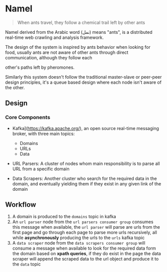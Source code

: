 # Namel

> When ants travel, they follow a chemical trail left by other ants

Namel derived from the Arabic word (نمل) means "ants", is a distributed real-time web crawling and analysis framework.

The design of the system is inspired by ants behavior when looking for food, usually ants are not aware of other ants through direct communication, although they follow each 

other's paths left by pheromones.

Similarly this system doesn't follow the traditional master-slave or peer-peer design principles, it's a queue based design where each node isn't aware of the other.



## Design

### Core Components

- Kafka](https://kafka.apache.org/), an open source real-time messaging broker,  with three main topics:
  - Domains
  - URLs
  - Data

- URL Parsers: A cluster of nodes whom main responsibility is to parse all URL from a specific domain

- Data Scrapers: Another cluster who search for the required data in the domain, and eventually yielding them if they exist in any given link of the domain

## Workflow

1. A domain is produced to the `domains` topic in kafka
2. An `url parser` node from the `url parsers consumer group` consumes this message when available, the `url parser` will parse are urls from the first page and go through each page to parse more urls recursively, all while  **asynchronously** producing the urls to the `urls` kafka topic
3. A `data scraper` node from the `data scrapers consumer group` will consume a message when available to look for the required data form the domain based on **xpath queries**, if they do exist in the page the data scraper will append the scraped data to the url object and produce it to the `data` topic



